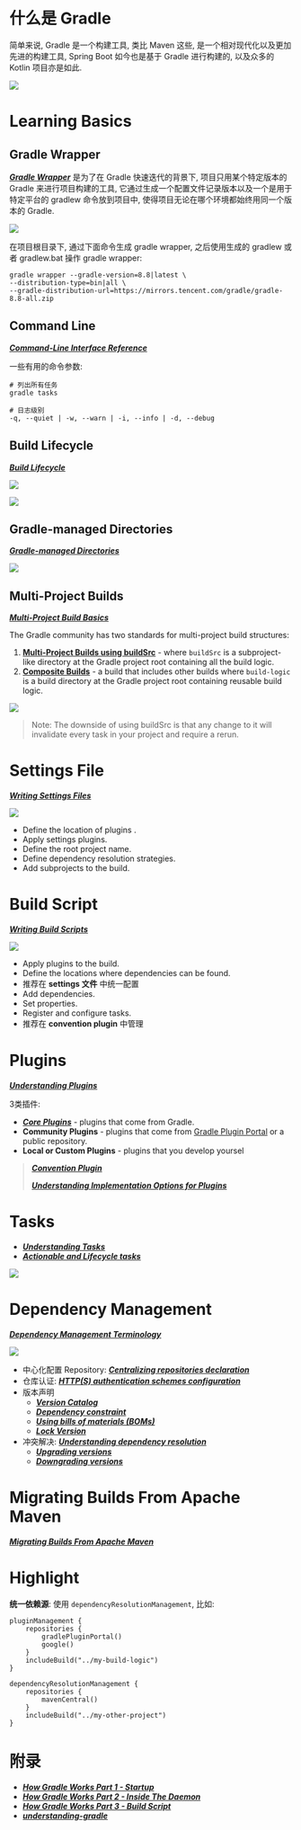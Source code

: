 # 什么是 Gradle

简单来说, Gradle 是一个构建工具, 类比 Maven 这些, 是一个相对现代化以及更加先进的构建工具, Spring Boot 如今也是基于 Gradle 进行构建的, 以及众多的 Kotlin 项目亦是如此.

![](https://image.cdn.yangbingdong.com/image/understanding-gradle/6446a7098f8400ec7aeb5125be728e9a-dedd6c.png)

# Learning Basics

## Gradle Wrapper

***[Gradle Wrapper](https://docs.gradle.org/current/userguide/gradle_wrapper.html)*** 是为了在 Gradle 快速迭代的背景下, 项目只用某个特定版本的 Gradle 来进行项目构建的工具, 它通过生成一个配置文件记录版本以及一个是用于特定平台的 gradlew 命令放到项目中, 使得项目无论在哪个环境都始终用同一个版本的 Gradle.

![](https://image.cdn.yangbingdong.com/image/understanding-gradle/d1e62132f3376bdd09a173e5837ab069-272cab.png)

在项目根目录下, 通过下面命令生成 gradle wrapper, 之后使用生成的 gradlew 或者 gradlew.bat 操作 gradle wrapper:

```
gradle wrapper --gradle-version=8.8|latest \
--distribution-type=bin|all \
--gradle-distribution-url=https://mirrors.tencent.com/gradle/gradle-8.8-all.zip
```

## Command Line

***[Command-Line Interface Reference](https://docs.gradle.org/current/userguide/command_line_interface.html)***

一些有用的命令参数:

```
# 列出所有任务
gradle tasks

# 日志级别
-q, --quiet | -w, --warn | -i, --info | -d, --debug
```

## Build Lifecycle

***[Build Lifecycle](https://docs.gradle.org/current/userguide/build_lifecycle.html)***

![](https://image.cdn.yangbingdong.com/image/understanding-gradle/60183b3970bda131a4faad40c899a1f9-04dfe6.png)

![](https://image.cdn.yangbingdong.com/image/understanding-gradle/00527f7491a740d931c896588765d1b4-fb1335.png)

## Gradle-managed Directories

***[Gradle-managed Directories](https://docs.gradle.org/current/userguide/directory_layout.html)***

![](https://image.cdn.yangbingdong.com/image/understanding-gradle/ca63586345da7973f6a95d8cb2842a63-4aac0e.png)

## Multi-Project Builds

***[Multi-Project Build Basics](https://docs.gradle.org/current/userguide/intro_multi_project_builds.html)***

The Gradle community has two standards for multi-project build structures:

1. **[Multi-Project Builds using buildSrc](https://docs.gradle.org/current/userguide/sharing_build_logic_between_subprojects.html#sec:using_buildsrc)** - where `buildSrc` is a subproject-like directory at the Gradle project root containing all the build logic.
2. **[Composite Builds](https://docs.gradle.org/current/userguide/composite_builds.html#composite_builds)** - a build that includes other builds where `build-logic` is a build directory at the Gradle project root containing reusable build logic.

![](https://image.cdn.yangbingdong.com/image/understanding-gradle/48a722b5fdc5c1a20d50bc72be044cfb-53b840.png)

> Note: The downside of using buildSrc is that any change to it will invalidate every task in your project and require a rerun.

# Settings File

***[Writing Settings Files](https://docs.gradle.org/current/userguide/writing_settings_files.html)***

![](https://image.cdn.yangbingdong.com/image/understanding-gradle/95af67aba7f4713d011cf5d442d6eced-bb5931.png)

*  Define the location of plugins .
*  Apply settings plugins.
*  Define the root project name.
*  Define dependency resolution strategies. 
*  Add subprojects to the build. 

# Build Script

***[Writing Build Scripts](https://docs.gradle.org/current/userguide/writing_build_scripts.html)***

![](https://image.cdn.yangbingdong.com/image/understanding-gradle/5605e47b9daad7887287e441da7787c0-921c15.png)

*  Apply plugins to the build. 
*  Define the locations where dependencies can be found. 
  * 推荐在 **settings 文件** 中统一配置
*  Add dependencies. 
*  Set properties. 
*  Register and configure tasks. 
  * 推荐在 **convention plugin** 中管理

# Plugins

***[Understanding Plugins](https://docs.gradle.org/current/userguide/custom_plugins.html)***

3类插件:

* ***[Core Plugins](https://docs.gradle.org/current/userguide/plugin_reference.html)*** - plugins that come from Gradle.
* **Community Plugins** - plugins that come from [Gradle Plugin Portal](https://plugins.gradle.org/) or a public repository.
* **Local or Custom Plugins** - plugins that you develop yoursel

> ***[Convention Plugin](https://docs.gradle.org/current/userguide/sharing_build_logic_between_subprojects.html#sec:convention_plugins)***
>
> ***[Understanding Implementation Options for Plugins](https://docs.gradle.org/current/userguide/implementing_gradle_plugins.html)***

# Tasks

* ***[Understanding Tasks](https://docs.gradle.org/current/userguide/more_about_tasks.html)***
* ***[ Actionable and Lifecycle tasks ](https://docs.gradle.org/current/userguide/organizing_tasks.html)***

![](https://image.cdn.yangbingdong.com/image/understanding-gradle/b67ece412c99223aea12aa894dada3c5-d18767.png)

# Dependency Management

***[Dependency Management Terminology](https://docs.gradle.org/current/userguide/dependency_management_terminology.html)***

![](https://image.cdn.yangbingdong.com/image/understanding-gradle/b022d4980dadcce8b214361de20fa65f-bc4d3d.png)

* 中心化配置 Repository: ***[Centralizing repositories declaration](https://docs.gradle.org/current/userguide/declaring_repositories.html#sub:centralized-repository-declaration)***
* 仓库认证: ***[HTTP(S) authentication schemes configuration](https://docs.gradle.org/current/userguide/declaring_repositories.html#sec:authentication_schemes)***
* 版本声明
  * ***[Version Catalog](https://docs.gradle.org/current/userguide/dependency_management_basics.html#version_catalog)***
  * ***[Dependency constraint](https://docs.gradle.org/current/userguide/dependency_management_terminology.html#sub:terminology_dependency_constraint)***
  * ***[Using bills of materials (BOMs)](https://docs.gradle.org/current/userguide/migrating_from_maven.html#migmvn:using_boms)***
  * ***[Lock Version](https://docs.gradle.org/current/userguide/dependency_locking.html)***
* 冲突解决: ***[Understanding dependency resolution](https://docs.gradle.org/current/userguide/dependency_resolution.html)***
  * ***[Upgrading versions](https://docs.gradle.org/current/userguide/dependency_resolution.html)***
  * ***[Downgrading versions](https://docs.gradle.org/current/userguide/dependency_downgrade_and_exclude.html)***

# Migrating Builds From Apache Maven

***[Migrating Builds From Apache Maven](https://docs.gradle.org/current/userguide/migrating_from_maven.html)***

# Highlight

**统一依赖源**: 使用 `dependencyResolutionManagement`, 比如:

```
pluginManagement {
    repositories {
        gradlePluginPortal()
        google()
    }
    includeBuild("../my-build-logic")
}

dependencyResolutionManagement {
    repositories {
        mavenCentral()
    }
    includeBuild("../my-other-project")
}
```



# 附录

* ***[How Gradle Works Part 1 - Startup](https://blog.gradle.org/how-gradle-works-1)***
* ***[How Gradle Works Part 2 - Inside The Daemon](https://blog.gradle.org/how-gradle-works-2)***
* ***[How Gradle Works Part 3 - Build Script](https://blog.gradle.org/how-gradle-works-3)***
* ***[understanding-gradle](https://github.com/jjohannes/understanding-gradle)***